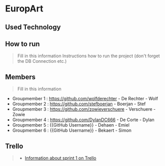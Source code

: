 # EuropArt

## Used Technology


## How to run
> Fill in this information
Instructions how to run the project (don't forget the DB Connection etc.)

## Members
> Fill in this information
- Groupmember 1 : <https://github.com/wolfderechter> - De Rechter - Wolf 
- Groupmember 2 : <https://github.com/stefboerjan> - Boerjan - Stef
- Groupmember 3 : <https://github.com/zowieverschuere>  - Verschuere - Zowie
- Groupmember 4 : <https://github.com/DylanDC666> - De Corte - Dylan
- Groupmember 5 : {{GitHub Username}} - Dehaen - Emiel
- Groupmember 6 : {{GitHub Username}} - Bekaert - Simon

## Trello
> - [Information about sprint 1 on Trello](https://trello.com/b/g7cm3JGS/sprint-1)
